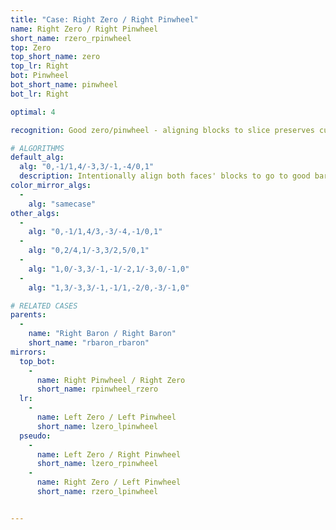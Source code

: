 ```yaml
---
title: "Case: Right Zero / Right Pinwheel"
name: Right Zero / Right Pinwheel
short_name: rzero_rpinwheel
top: Zero
top_short_name: zero
top_lr: Right
bot: Pinwheel
bot_short_name: pinwheel
bot_lr: Right

optimal: 4

recognition: Good zero/pinwheel - aligning blocks to slice preserves cubeshape.

# ALGORITHMS
default_alg:
  alg: "0,-1/1,4/-3,3/-1,-4/0,1"
  description: Intentionally align both faces' blocks to go to good baron/baron.
color_mirror_algs:
  -
    alg: "samecase"
other_algs:
  -
    alg: "0,-1/1,4/3,-3/-4,-1/0,1"
  -
    alg: "0,2/4,1/-3,3/2,5/0,1"
  -
    alg: "1,0/-3,3/-1,-1/-2,1/-3,0/-1,0"
  -
    alg: "1,3/-3,3/-1,-1/1,-2/0,-3/-1,0"

# RELATED CASES
parents:
  -
    name: "Right Baron / Right Baron"
    short_name: "rbaron_rbaron"
mirrors:
  top_bot:
    -
      name: Right Pinwheel / Right Zero
      short_name: rpinwheel_rzero
  lr:
    -
      name: Left Zero / Left Pinwheel
      short_name: lzero_lpinwheel
  pseudo:
    -
      name: Left Zero / Right Pinwheel
      short_name: lzero_rpinwheel
    -
      name: Right Zero / Left Pinwheel
      short_name: rzero_lpinwheel


---
```


